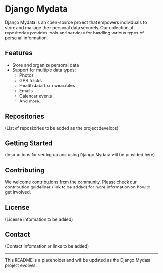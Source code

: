 # Django Mydata

Django Mydata is an open-source project that empowers individuals to store and manage their personal data securely. Our collection of repositories provides tools and services for handling various types of personal information.

## Features

- Store and organize personal data
- Support for multiple data types:
  - Photos
  - GPS tracks
  - Health data from wearables
  - Emails
  - Calendar events
  - And more...

## Repositories

(List of repositories to be added as the project develops)

## Getting Started

(Instructions for setting up and using Django Mydata will be provided here)

## Contributing

We welcome contributions from the community. Please check our contribution guidelines (link to be added) for more information on how to get involved.

## License

(License information to be added)

## Contact

(Contact information or links to be added)

---

This README is a placeholder and will be updated as the Django Mydata project evolves.
